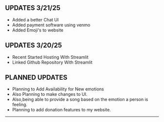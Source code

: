 
UPDATES 3/21/25
-----------------------------------------------------------------------
* Added a better Chat UI
* Added payment software using venmo
* Added Emoji's to website



UPDATES 3/20/25
----------------------------------------------------------------------
* Recent Started Hosting With Streamlit
* Linked Github Repository With Streamlit



PLANNED UPDATES
------------------------------------------------------------------------

* Planning to Add Availability for New emotions 
* Also Planning to make changes to UI.
* Also,being able to provide a song based on the emotion a person is feeling.
* Planning to add donation features to my website.
------------------------------------------------------------------------
